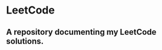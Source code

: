 # LeetCode
A repository documenting my LeetCode solutions.
----------------------------------------------------------------------------------------------------------
